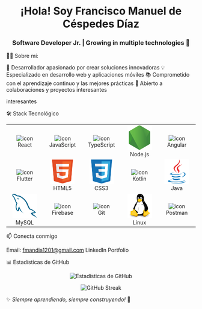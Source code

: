 <h1 align="center">¡Hola! Soy Francisco Manuel de Céspedes Díaz</h1>
<h3 align="center">Software Developer Jr. | Growing in multiple technologies 🚀</h3>
👨‍💻 Sobre mí:

🌱 Desarrollador apasionado por crear soluciones innovadoras
💡 Especializado en desarrollo web y aplicaciones móviles
📚 Comprometido con el aprendizaje continuo y las mejores prácticas
🤝 Abierto a colaboraciones y proyectos interesantes

interesantes

🛠️ Stack Tecnológico
<table>
  <tr>
    <td align="center" width="96">
      <img src="https://techstack-generator.vercel.app/react-icon.svg" alt="icon" width="65" height="65" />
      <br>React
    </td>
    <td align="center" width="96">
      <img src="https://techstack-generator.vercel.app/js-icon.svg" alt="icon" width="65" height="65" />
      <br>JavaScript
    </td>
    <td align="center" width="96">
      <img src="https://techstack-generator.vercel.app/ts-icon.svg" alt="icon" width="65" height="65" />
      <br>TypeScript
    </td>
    <td align="center" width="96">
      <img src="https://raw.githubusercontent.com/devicons/devicon/master/icons/nodejs/nodejs-original.svg" alt="icon" width="65" height="65" />
      <br>Node.js
    </td>
    <td align="center" width="96">
      <img src="https://angular.io/assets/images/logos/angular/angular.svg" alt="icon" width="65" height="65" />
      <br>Angular
    </td>
  </tr>
  <tr>
    <td align="center" width="96">
      <img src="https://www.vectorlogo.zone/logos/flutterio/flutterio-icon.svg" alt="icon" width="65" height="65" />
      <br>Flutter
    </td>
    <td align="center" width="96">
      <img src="https://raw.githubusercontent.com/devicons/devicon/master/icons/html5/html5-original.svg" alt="icon" width="65" height="65" />
      <br>HTML5
    </td>
    <td align="center" width="96">
      <img src="https://raw.githubusercontent.com/devicons/devicon/master/icons/css3/css3-original.svg" alt="icon" width="65" height="65" />
      <br>CSS3
    </td>
    <td align="center" width="96">
      <img src="https://www.vectorlogo.zone/logos/kotlinlang/kotlinlang-icon.svg" alt="icon" width="65" height="65" />
      <br>Kotlin
    </td>
    <td align="center" width="96">
      <img src="https://raw.githubusercontent.com/devicons/devicon/master/icons/java/java-original.svg" alt="icon" width="65" height="65" />
      <br>Java
    </td>
  </tr>
  <tr>
    <td align="center" width="96">
      <img src="https://raw.githubusercontent.com/devicons/devicon/master/icons/mysql/mysql-original.svg" alt="icon" width="65" height="65" />
      <br>MySQL
    </td>
    <td align="center" width="96">
      <img src="https://www.vectorlogo.zone/logos/firebase/firebase-icon.svg" alt="icon" width="65" height="65" />
      <br>Firebase
    </td>
    <td align="center" width="96">
      <img src="https://www.vectorlogo.zone/logos/git-scm/git-scm-icon.svg" alt="icon" width="65" height="65" />
      <br>Git
    </td>
    <td align="center" width="96">
      <img src="https://raw.githubusercontent.com/devicons/devicon/master/icons/linux/linux-original.svg" alt="icon" width="65" height="65" />
      <br>Linux
    </td>
    <td align="center" width="96">
      <img src="https://www.vectorlogo.zone/logos/getpostman/getpostman-icon.svg" alt="icon" width="65" height="65" />
      <br>Postman
    </td>
  </tr>
</table>

📫 Conecta conmigo

Email: fmandia1201@gmail.com
LinkedIn <!-- Añade tu URL de LinkedIn -->
Portfolio <!-- Añade tu URL de portfolio si tienes uno -->

📊 Estadísticas de GitHub
<p align="center">
  <img src="https://github-readme-stats.vercel.app/api?username=TU_USERNAME&show_icons=true&theme=radical" alt="Estadísticas de GitHub" />
</p>
<p align="center">
  <img src="https://github-readme-streak-stats.herokuapp.com/?user=TU_USERNAME&theme=radical" alt="GitHub Streak" />
</p>


✨ _Siempre aprendiendo, siempre construyendo!_ 🚀

<!---
Franma2005/Franma2005 is a ✨ special ✨ repository because its `README.md` (this file) appears on your GitHub profile.
You can click the Preview link to take a look at your changes.
--->
